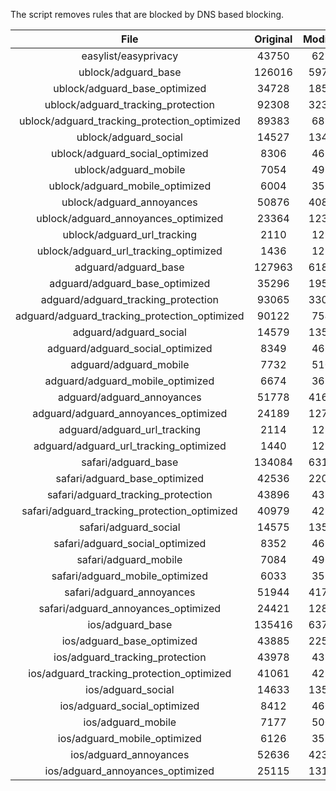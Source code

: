 The script removes rules that are blocked by DNS based blocking.


| File | Original | Modified |
|:----:|:-----:|:-----:|
| easylist/easyprivacy | 43750 | 6235 |
| ublock/adguard_base | 126016 | 59775 |
| ublock/adguard_base_optimized | 34728 | 18567 |
| ublock/adguard_tracking_protection | 92308 | 32359 |
| ublock/adguard_tracking_protection_optimized | 89383 | 6857 |
| ublock/adguard_social | 14527 | 13461 |
| ublock/adguard_social_optimized | 8306 | 4618 |
| ublock/adguard_mobile | 7054 | 4924 |
| ublock/adguard_mobile_optimized | 6004 | 3523 |
| ublock/adguard_annoyances | 50876 | 40867 |
| ublock/adguard_annoyances_optimized | 23364 | 12347 |
| ublock/adguard_url_tracking | 2110 | 1253 |
| ublock/adguard_url_tracking_optimized | 1436 | 1250 |
| adguard/adguard_base | 127963 | 61821 |
| adguard/adguard_base_optimized | 35296 | 19596 |
| adguard/adguard_tracking_protection | 93065 | 33062 |
| adguard/adguard_tracking_protection_optimized | 90122 | 7546 |
| adguard/adguard_social | 14579 | 13520 |
| adguard/adguard_social_optimized | 8349 | 4661 |
| adguard/adguard_mobile | 7732 | 5101 |
| adguard/adguard_mobile_optimized | 6674 | 3693 |
| adguard/adguard_annoyances | 51778 | 41693 |
| adguard/adguard_annoyances_optimized | 24189 | 12746 |
| adguard/adguard_url_tracking | 2114 | 1258 |
| adguard/adguard_url_tracking_optimized | 1440 | 1255 |
| safari/adguard_base | 134084 | 63195 |
| safari/adguard_base_optimized | 42536 | 22019 |
| safari/adguard_tracking_protection | 43896 | 4378 |
| safari/adguard_tracking_protection_optimized | 40979 | 4232 |
| safari/adguard_social | 14575 | 13510 |
| safari/adguard_social_optimized | 8352 | 4651 |
| safari/adguard_mobile | 7084 | 4961 |
| safari/adguard_mobile_optimized | 6033 | 3554 |
| safari/adguard_annoyances | 51944 | 41784 |
| safari/adguard_annoyances_optimized | 24421 | 12816 |
| ios/adguard_base | 135416 | 63714 |
| ios/adguard_base_optimized | 43885 | 22536 |
| ios/adguard_tracking_protection | 43978 | 4385 |
| ios/adguard_tracking_protection_optimized | 41061 | 4239 |
| ios/adguard_social | 14633 | 13541 |
| ios/adguard_social_optimized | 8412 | 4665 |
| ios/adguard_mobile | 7177 | 5002 |
| ios/adguard_mobile_optimized | 6126 | 3592 |
| ios/adguard_annoyances | 52636 | 42368 |
| ios/adguard_annoyances_optimized | 25115 | 13106 |